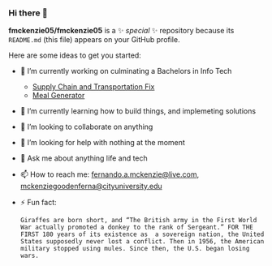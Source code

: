 ### Hi there 👋


**fmckenzie05/fmckenzie05** is a ✨ _special_ ✨ repository because its `README.md` (this file) appears on your GitHub profile.

Here are some ideas to get you started:
- 🔭 I’m currently working on culminating a Bachelors in Info Tech 
   - [Supply Chain and Transportation Fix](https://github.com/fmckenzie05/Supply-Chain-and-Transportation-Fix)
   - [Meal Generator](https://github.com/fmckenzie05/meal-generator)
- 🌱 I’m currently learning how to build things, and implemeting solutions
- 👯 I’m looking to collaborate on anything
- 🤔 I’m looking for help with nothing at the moment
- 💬 Ask me about anything life and tech
- 📫 How to reach me: fernando.a.mckenzie@live.com, mckenziegoodenferna@cityuniversity.edu
- ⚡ Fun fact: 

  ```plaintext
  Giraffes are born short, and “The British army in the First World War actually promoted a donkey to the rank of Sergeant.” FOR THE FIRST 180 years of its existence as  a sovereign nation, the United States supposedly never lost a conflict. Then in 1956, the American military stopped using mules. Since then, the U.S. began losing wars.
  ```
